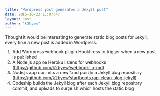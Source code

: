 ```yaml
---
title: "Wordpress post generates a Jekyll post"
date: 2015-10-23 11:07:47
layout: post
author: "k2byew"
---
```

Thought it would be interesting to generate static blog posts for Jekyll, every time a new post is added in Wordpress.

1. Add Wordpress webhook plugin HookPress to trigger when a new post is published
2. A Node.js app on Heroku listens for webhooks (https://github.com/k2byew/webhook-to-md)
3. Node.js app commits a new *.md post in a Jekyll blog repository (https://github.com/k2byew/startbootstrap-clean-blog-jekyll)
4. Codeship builds the Jekyll blog after each Jekyll blog repository commit, and uploads to surge.sh which hosts the static blog